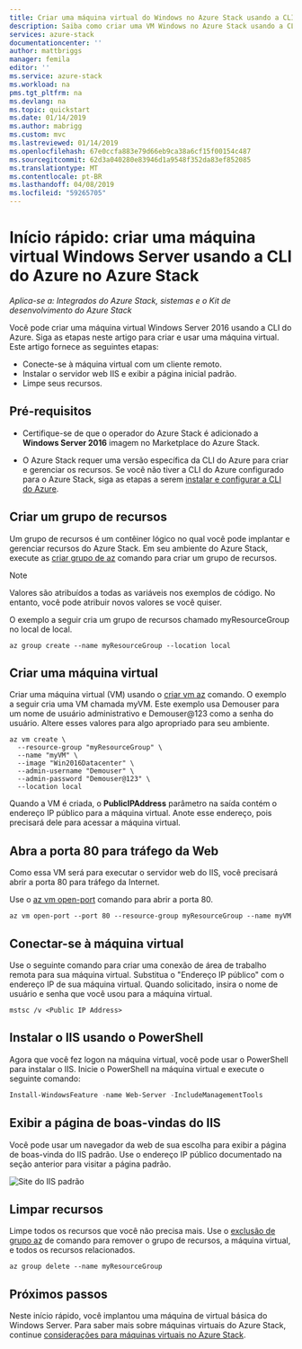 ```yaml
---
title: Criar uma máquina virtual do Windows no Azure Stack usando a CLI do Azure | Microsoft Docs
description: Saiba como criar uma VM Windows no Azure Stack usando a CLI do Azure
services: azure-stack
documentationcenter: ''
author: mattbriggs
manager: femila
editor: ''
ms.service: azure-stack
ms.workload: na
pms.tgt_pltfrm: na
ms.devlang: na
ms.topic: quickstart
ms.date: 01/14/2019
ms.author: mabrigg
ms.custom: mvc
ms.lastreviewed: 01/14/2019
ms.openlocfilehash: 67e0ccfa883e79d66eb9ca38a6cf15f00154c487
ms.sourcegitcommit: 62d3a040280e83946d1a9548f352da83ef852085
ms.translationtype: MT
ms.contentlocale: pt-BR
ms.lasthandoff: 04/08/2019
ms.locfileid: "59265705"
---
```

# <a name="quickstart-create-a-windows-server-virtual-machine-by-using-azure-cli-in-azure-stack"></a>Início rápido: criar uma máquina virtual Windows Server usando a CLI do Azure no Azure Stack

‎*Aplica-se a: Integrados do Azure Stack, sistemas e o Kit de desenvolvimento do Azure Stack*

Você pode criar uma máquina virtual Windows Server 2016 usando a CLI do Azure. Siga as etapas neste artigo para criar e usar uma máquina virtual. Este artigo fornece as seguintes etapas:

* Conecte-se à máquina virtual com um cliente remoto.
* Instalar o servidor web IIS e exibir a página inicial padrão.
* Limpe seus recursos.

## <a name="prerequisites"></a>Pré-requisitos

* Certifique-se de que o operador do Azure Stack é adicionado a **Windows Server 2016** imagem no Marketplace do Azure Stack.

* O Azure Stack requer uma versão específica da CLI do Azure para criar e gerenciar os recursos. Se você não tiver a CLI do Azure configurado para o Azure Stack, siga as etapas a serem [instalar e configurar a CLI do Azure](azure-stack-version-profiles-azurecli2.md).

## <a name="create-a-resource-group"></a>Criar um grupo de recursos

Um grupo de recursos é um contêiner lógico no qual você pode implantar e gerenciar recursos do Azure Stack. Em seu ambiente do Azure Stack, execute as [criar grupo de az](/cli/azure/group#az-group-create) comando para criar um grupo de recursos.

> [!NOTE]
>  Valores são atribuídos a todas as variáveis nos exemplos de código. No entanto, você pode atribuir novos valores se você quiser.

O exemplo a seguir cria um grupo de recursos chamado myResourceGroup no local de local.

```cli
az group create --name myResourceGroup --location local
```

## <a name="create-a-virtual-machine"></a>Criar uma máquina virtual

Criar uma máquina virtual (VM) usando o [criar vm az](/cli/azure/vm#az-vm-create) comando. O exemplo a seguir cria uma VM chamada myVM. Este exemplo usa Demouser para um nome de usuário administrativo e Demouser@123 como a senha do usuário. Altere esses valores para algo apropriado para seu ambiente.

```cli
az vm create \
  --resource-group "myResourceGroup" \
  --name "myVM" \
  --image "Win2016Datacenter" \
  --admin-username "Demouser" \
  --admin-password "Demouser@123" \
  --location local
```

Quando a VM é criada, o **PublicIPAddress** parâmetro na saída contém o endereço IP público para a máquina virtual. Anote esse endereço, pois precisará dele para acessar a máquina virtual.

## <a name="open-port-80-for-web-traffic"></a>Abra a porta 80 para tráfego da Web

Como essa VM será para executar o servidor web do IIS, você precisará abrir a porta 80 para tráfego da Internet.

Use o [az vm open-port](/cli/azure/vm) comando para abrir a porta 80.

```cli
az vm open-port --port 80 --resource-group myResourceGroup --name myVM
```

## <a name="connect-to-the-virtual-machine"></a>Conectar-se à máquina virtual

Use o seguinte comando para criar uma conexão de área de trabalho remota para sua máquina virtual. Substitua o "Endereço IP público" com o endereço IP de sua máquina virtual. Quando solicitado, insira o nome de usuário e senha que você usou para a máquina virtual.

```
mstsc /v <Public IP Address>
```

## <a name="install-iis-using-powershell"></a>Instalar o IIS usando o PowerShell

Agora que você fez logon na máquina virtual, você pode usar o PowerShell para instalar o IIS. Inicie o PowerShell na máquina virtual e execute o seguinte comando:

```powershell
Install-WindowsFeature -name Web-Server -IncludeManagementTools
```

## <a name="view-the-iis-welcome-page"></a>Exibir a página de boas-vindas do IIS

Você pode usar um navegador da web de sua escolha para exibir a página de boas-vinda do IIS padrão. Use o endereço IP público documentado na seção anterior para visitar a página padrão.

![Site do IIS padrão](./media/azure-stack-quick-create-vm-windows-cli/default-iis-website.png)

## <a name="clean-up-resources"></a>Limpar recursos

Limpe todos os recursos que você não precisa mais. Use o [exclusão de grupo az](/cli/azure/group#az-group-delete) de comando para remover o grupo de recursos, a máquina virtual, e todos os recursos relacionados.

```cli
az group delete --name myResourceGroup
```

## <a name="next-steps"></a>Próximos passos

Neste início rápido, você implantou uma máquina de virtual básica do Windows Server. Para saber mais sobre máquinas virtuais do Azure Stack, continue [considerações para máquinas virtuais no Azure Stack](azure-stack-vm-considerations.md).
